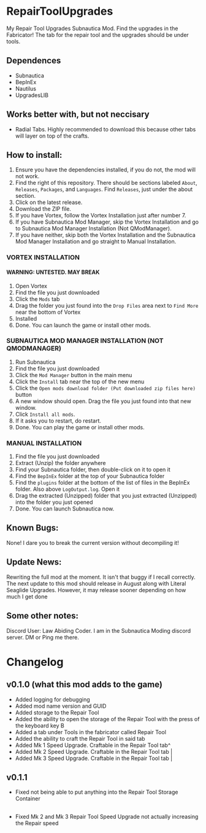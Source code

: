 # RepairToolUpgrades
My Repair Tool Upgrades Subnautica Mod. Find the upgrades in the Fabricator! The tab for the repair tool and the upgrades should be under tools.

## Dependences

 - Subnautica
 - BepInEx
 - Nautilus
 - UpgradesLIB

## Works better with, but not neccisary

 - Radial Tabs. Highly recommended to download this because other tabs will layer on top of the crafts.

## How to install:
1. Ensure you have the dependencies installed, if you do not, the mod will not work.
2. Find the right of this repository. There should be sections labeled `About`, `Releases`, `Packages`, and `Languages`. Find `Releases`, just under the about section.
3. Click on the latest release.
4. Download the ZIP file.
5. If you have Vortex, follow the Vortex Installation just after number 7.
6. If you have Subnautica Mod Manager, skip the Vortex Installation and go to Subnautica Mod Manager Installation (Not QModManager).
7. If you have neither, skip both the Vortex Installation and the Subnautica Mod Manager Installation and go straight to Manual Installation.

### VORTEX INSTALLATION
#### WARNING: UNTESTED. MAY BREAK
1. Open Vortex
2. Find the file you just downloaded
3. Click the `Mods` tab
4. Drag the folder you just found into the `Drop Files` area next to `Find More` near the bottom of Vortex
5. Installed
6. Done. You can launch the game or install other mods.

### SUBNAUTICA MOD MANAGER INSTALLATION (NOT QMODMANAGER)
1. Run Subnautica
2. Find the file you just downloaded
3. Click the `Mod Manager` button in the main menu
4. Click the `Install` tab near the top of the new menu
5. Click the `Open mods download folder (Put downloaded zip files here)` button
6. A new window should open. Drag the file you just found into that new window.
7. Click `Install all mods`.
8. If it asks you to restart, do restart.
9. Done. You can play the game or install other mods.

### MANUAL INSTALLATION
1. Find the file you just downloaded
2. Extract (Unzip) the folder anywhere
3. Find your Subnautica folder, then double-click on it to open it
4. Find the `BepInEx` folder at the top of your Subnautica folder
5. Find the `plugins` folder at the bottom of the list of files in the BepInEx folder. Also above `LogOutput.log`. Open it
6. Drag the extracted (Unzipped) folder that you just extracted (Unzipped) into the folder you just opened
7. Done. You can launch Subnautica now.

## Known Bugs:

None! I dare you to break the current version without decompiling it!

## Update News:
Rewriting the full mod at the moment. It isn't that buggy if I recall correctly. The next update to this mod should release in August along with Literal Seaglide Upgrades. However, it may release sooner depending on how much I get done

## Some other notes:

Discord User: Law Abiding Coder. I am in the Subnautica Moding discord server. DM or Ping me there.

# Changelog
## v0.1.0 (what this mod adds to the game)
 - Added logging for debugging
 - Added mod name version and GUID
 - Added storage to the Repair Tool
 - Added the ability to open the storage of the Repair Tool with the press of the keyboard key B
 - Added a tab under Tools in the fabricator called Repair Tool
 - Added the ability to craft the Repair Tool in said tab
 - Added Mk 1 Speed Upgrade. Craftable in the Repair Tool tab^
 - Added Mk 2 Speed Upgrade. Craftable in the Repair Tool tab |
 - Added Mk 3 Speed Upgrade. Craftable in the Repair Tool tab |
## v0.1.1
 - Fixed not being able to put anything into the Repair Tool Storage Container
##
 - Fixed Mk 2 and Mk 3 Repair Tool Speed Upgrade not actually increasing the Repair speed
